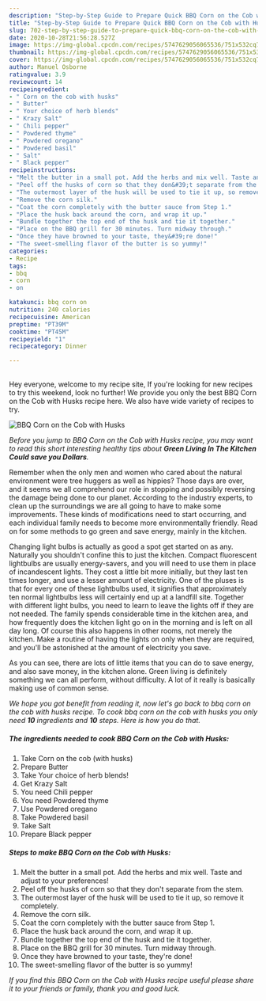 ```yaml
---
description: "Step-by-Step Guide to Prepare Quick BBQ Corn on the Cob with Husks"
title: "Step-by-Step Guide to Prepare Quick BBQ Corn on the Cob with Husks"
slug: 702-step-by-step-guide-to-prepare-quick-bbq-corn-on-the-cob-with-husks
date: 2020-10-28T21:56:28.527Z
image: https://img-global.cpcdn.com/recipes/5747629056065536/751x532cq70/bbq-corn-on-the-cob-with-husks-recipe-main-photo.jpg
thumbnail: https://img-global.cpcdn.com/recipes/5747629056065536/751x532cq70/bbq-corn-on-the-cob-with-husks-recipe-main-photo.jpg
cover: https://img-global.cpcdn.com/recipes/5747629056065536/751x532cq70/bbq-corn-on-the-cob-with-husks-recipe-main-photo.jpg
author: Manuel Osborne
ratingvalue: 3.9
reviewcount: 14
recipeingredient:
- " Corn on the cob with husks"
- " Butter"
- " Your choice of herb blends"
- " Krazy Salt"
- " Chili pepper"
- " Powdered thyme"
- " Powdered oregano"
- " Powdered basil"
- " Salt"
- " Black pepper"
recipeinstructions:
- "Melt the butter in a small pot. Add the herbs and mix well. Taste and adjust to your preferences!"
- "Peel off the husks of corn so that they don&#39;t separate from the stem."
- "The outermost layer of the husk will be used to tie it up, so remove it completely."
- "Remove the corn silk."
- "Coat the corn completely with the butter sauce from Step 1."
- "Place the husk back around the corn, and wrap it up."
- "Bundle together the top end of the husk and tie it together."
- "Place on the BBQ grill for 30 minutes. Turn midway through."
- "Once they have browned to your taste, they&#39;re done!"
- "The sweet-smelling flavor of the butter is so yummy!"
categories:
- Recipe
tags:
- bbq
- corn
- on

katakunci: bbq corn on 
nutrition: 240 calories
recipecuisine: American
preptime: "PT39M"
cooktime: "PT45M"
recipeyield: "1"
recipecategory: Dinner

---
```

<br>
Hey everyone, welcome to my recipe site, If you're looking for new recipes to try this weekend, look no further! We provide you only the best BBQ Corn on the Cob with Husks recipe here. We also have wide variety of recipes to try.
<br>


![BBQ Corn on the Cob with Husks](https://img-global.cpcdn.com/recipes/5747629056065536/751x532cq70/bbq-corn-on-the-cob-with-husks-recipe-main-photo.jpg)

<i>Before you jump to BBQ Corn on the Cob with Husks recipe, you may want to read this short interesting healthy tips about 
<strong>Green Living In The Kitchen Could save you Dollars</strong>.</i>
</br>

Remember when the only men and women who cared about the natural environment were tree huggers as well as hippies? Those days are over, and it seems we all comprehend our role in stopping and possibly reversing the damage being done to our planet. According to the industry experts, to clean up the surroundings we are all going to have to make some improvements. These kinds of modifications need to start occurring, and each individual family needs to become more environmentally friendly. Read on for some methods to go green and save energy, mainly in the kitchen.

Changing light bulbs is actually as good a spot get started on as any. Naturally you shouldn't confine this to just the kitchen. Compact fluorescent lightbulbs are usually energy-savers, and you will need to use them in place of incandescent lights. They cost a little bit more initially, but they last ten times longer, and use a lesser amount of electricity. One of the pluses is that for every one of these lightbulbs used, it signifies that approximately ten normal lightbulbs less will certainly end up at a landfill site. Together with different light bulbs, you need to learn to leave the lights off if they are not needed. The family spends considerable time in the kitchen area, and how frequently does the kitchen light go on in the morning and is left on all day long. Of course this also happens in other rooms, not merely the kitchen. Make a routine of having the lights on only when they are required, and you'll be astonished at the amount of electricity you save.

As you can see, there are lots of little items that you can do to save energy, and also save money, in the kitchen alone. Green living is definitely something we can all perform, without difficulty. A lot of it really is basically making use of common sense.


<i>We hope you got benefit from reading it, now let's go back to bbq corn on the cob with husks recipe. To cook bbq corn on the cob with husks you only need <strong>10</strong> ingredients and <strong>10</strong> steps. Here is how you do that.
</i>

##### The ingredients needed to cook BBQ Corn on the Cob with Husks:

1. Take  Corn on the cob (with husks)
1. Prepare  Butter
1. Take  Your choice of herb blends!
1. Get  Krazy Salt
1. You need  Chili pepper
1. You need  Powdered thyme
1. Use  Powdered oregano
1. Take  Powdered basil
1. Take  Salt
1. Prepare  Black pepper


##### Steps to make BBQ Corn on the Cob with Husks:

1. Melt the butter in a small pot. Add the herbs and mix well. Taste and adjust to your preferences!
1. Peel off the husks of corn so that they don&#39;t separate from the stem.
1. The outermost layer of the husk will be used to tie it up, so remove it completely.
1. Remove the corn silk.
1. Coat the corn completely with the butter sauce from Step 1.
1. Place the husk back around the corn, and wrap it up.
1. Bundle together the top end of the husk and tie it together.
1. Place on the BBQ grill for 30 minutes. Turn midway through.
1. Once they have browned to your taste, they&#39;re done!
1. The sweet-smelling flavor of the butter is so yummy!


<i>If you find this BBQ Corn on the Cob with Husks recipe useful please share it to your friends or family, thank you and good luck.</i>
